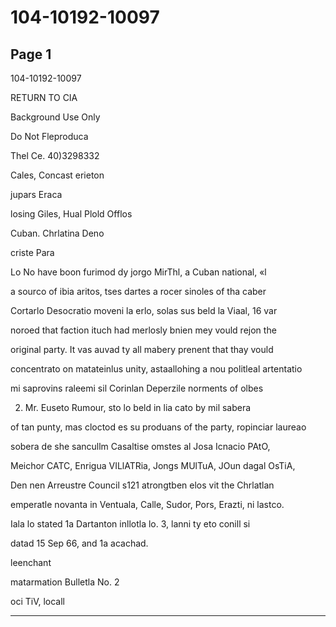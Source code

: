 # 104-10192-10097

## Page 1

104-10192-10097

RETURN TO CIA

Background Use Only

Do Not Fleproduca

Thel Ce. 40)3298332

Cales, Concast erieton

jupars Eraca

losing Giles, Hual Plold Offlos

Cuban. Chrlatina Deno

criste Para

Lo No have boon furimod dy jorgo MirThl, a Cuban national, «l

a sourco of ibia aritos, tses dartes a rocer sinoles of tha caber

Cortarlo Desocratio moveni la erlo, solas sus beld la Viaal, 16 var

noroed that faction ituch had merlosly bnien mey vould rejon the

original party. It vas auvad ty all mabery prenent that thay vould

concentrato on matateinlus unity, astaallohing a nou politleal artentatio

mi saprovins raleemi sil Corinlan Deperzile norments of olbes

2. Mr. Euseto Rumour, sto lo beld in lia cato by mil sabera

of tan punty, mas cloctod es su produans of the party, ropinciar laureao

sobera de she sancullm Casaltise omstes al Josa Icnacio PAtO,

Meichor CATC, Enrigua VILlATRia, Jongs MUlTuA, JOun dagal OsTiA,

Den nen Arreustre Council s121 atrongtben elos vit the Chrlatlan

emperatle novanta in Ventuala, Calle, Sudor, Pors, Erazti, ni lastco.

Iala lo stated 1a Dartanton inllotla lo. 3, lanni ty eto conill si

datad 15 Sep 66, and 1a acachad.

leenchant

matarmation Bulletla No. 2

oci TiV, locall

---

